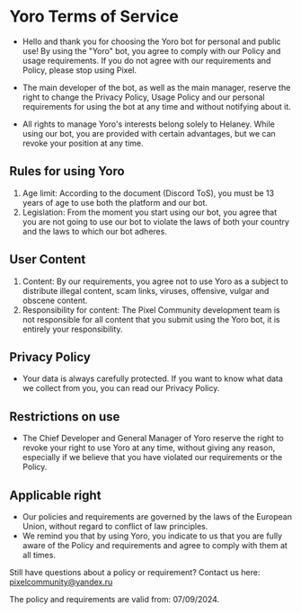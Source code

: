 # Yoro Terms of Service
- Hello and thank you for choosing the Yoro bot for personal and public use! By using the "Yoro" bot, you agree to comply with our Policy and usage requirements. If you do not agree with our requirements and Policy, please stop using Pixel.
- The main developer of the bot, as well as the main manager, reserve the right to change the Privacy Policy, Usage Policy and our personal requirements for using the bot at any time and without notifying about it.

- All rights to manage Yoro's interests belong solely to Helaney. While using our bot, you are provided with certain advantages, but we can revoke your position at any time.

## Rules for using Yoro
1. Age limit: According to the document (Discord ToS), you must be 13 years of age to use both the platform and our bot.
2. Legislation: From the moment you start using our bot, you agree that you are not going to use our bot to violate the laws of both your country and the laws to which our bot adheres.

## User Content
1. Content: By our requirements, you agree not to use Yoro as a subject to distribute illegal content, scam links, viruses, offensive, vulgar and obscene content.
2. Responsibility for content: The Pixel Community development team is not responsible for all content that you submit using the Yoro bot, it is entirely your responsibility.

## Privacy Policy
- Your data is always carefully protected. If you want to know what data we collect from you, you can read our Privacy Policy.

## Restrictions on use
- The Chief Developer and General Manager of Yoro reserve the right to revoke your right to use Yoro at any time, without giving any reason, especially if we believe that you have violated our requirements or the Policy.

## Applicable right
- Our policies and requirements are governed by the laws of the European Union, without regard to conflict of law principles.
- We remind you that by using Yoro, you indicate to us that you are fully aware of the Policy and requirements and agree to comply with them at all times.

Still have questions about a policy or requirement? Contact us here: pixelcommunity@yandex.ru

The policy and requirements are valid from: 07/09/2024.
